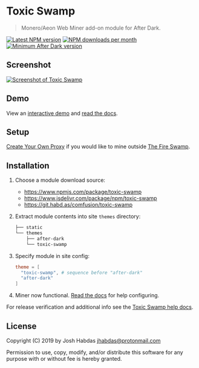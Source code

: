 # Toxic Swamp

> Monero/Aeon Web Miner add-on module for After Dark.

[![Latest NPM version](https://img.shields.io/npm/v/toxic-swamp.svg?style=flat-square)](https://www.npmjs.com/package/toxic-swamp)
[![NPM downloads per month](https://img.shields.io/npm/dm/toxic-swamp.svg?style=flat-square)](https://www.npmjs.com/package/toxic-swamp)
[![Minimum After Dark version](https://img.shields.io/badge/after%20dark->%3D%206.13.0-000000.svg?style=flat-square)](https://git.habd.as/comfusion/after-dark/)

## Screenshot

[![Screenshot of Toxic Swamp](https://jhabdas.keybase.pub/after-dark-v6.15.0-homepage-fs8.png "Toxic Swamp running on the After Dark homepage")](https://after-dark.habd.as)

## Demo

View an [interactive demo](https://after-dark.habd.as) and [read the docs](https://after-dark.habd.as/module/toxic-swamp/).

## Setup

[Create Your Own Proxy](https://after-dark.habd.as/module/toxic-swamp/#create-your-own-proxy) if you would like to mine outside [The Fire Swamp](https://after-dark.habd.as/module/toxic-swamp/#the-fire-swamp).

## Installation

1. Choose a module download source:
    - https://www.npmjs.com/package/toxic-swamp
    - https://www.jsdelivr.com/package/npm/toxic-swamp
    - https://git.habd.as/comfusion/toxic-swamp

2. Extract module contents into site `themes` directory:

    ```sh
    ├── static
    └── themes
        ├── after-dark
        └── toxic-swamp
    ```

3. Specify module in site config:

    ```toml
    theme = [
      "toxic-swamp", # sequence before "after-dark"
      "after-dark"
    ]
    ```

4. Miner now functional. [Read the docs](https://after-dark.habd.as/module/toxic-swamp/) for help configuring.

For release verification and additional info see the [Toxic Swamp help docs](https://after-dark.habd.as/module/toxic-swamp/).

## License

Copyright (C) 2019 by Josh Habdas <jhabdas@protonmail.com>

Permission to use, copy, modify, and/or distribute this software for any purpose with or without fee is hereby granted.
